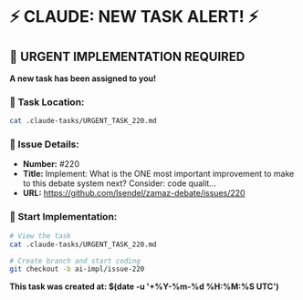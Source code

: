 # ⚡ CLAUDE: NEW TASK ALERT! ⚡

## 🔴 URGENT IMPLEMENTATION REQUIRED

**A new task has been assigned to you!**

### 📍 Task Location:
```bash
cat .claude-tasks/URGENT_TASK_220.md
```

### 🎯 Issue Details:
- **Number:** #220
- **Title:** Implement: What is the ONE most important improvement to make to this debate system next? Consider: code qualit...
- **URL:** https://github.com/lsendel/zamaz-debate/issues/220

### 🚀 Start Implementation:
```bash
# View the task
cat .claude-tasks/URGENT_TASK_220.md

# Create branch and start coding
git checkout -b ai-impl/issue-220
```

**This task was created at: $(date -u '+%Y-%m-%d %H:%M:%S UTC')**
